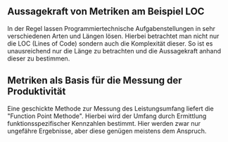 ## Aussagekraft von Metriken am Beispiel LOC

In der Regel lassen Programmiertechnische Aufgabenstellungen in sehr verschiedenen Arten und Längen lösen.
Hierbei betrachtet man nicht nur die LOC (Lines of Code) sondern auch die Komplexität dieser. So ist es unausreichend nur die Länge zu betrachten und die Aussagekraft anhand dieser zu bestimmen.

## Metriken als Basis für die Messung der Produktivität

Eine geschickte Methode zur Messung des Leistungsumfang liefert die "Function Point Methode".
Hierbei wird der Umfang durch Ermittlung funktionsspezifischer Kennzahlen bestimmt. Hier werden zwar nur ungefähre Ergebnisse, aber diese genügen meistens dem Anspruch.